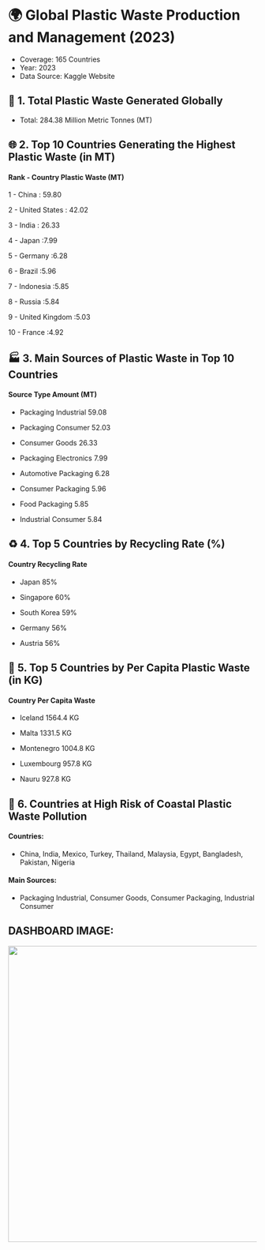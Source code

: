 # 🌍 Global Plastic Waste Production and Management (2023)

- Coverage: 165 Countries
- Year: 2023
- Data Source: Kaggle Website

## 🔢 1. Total Plastic Waste Generated Globally

- Total: 284.38 Million Metric Tonnes (MT)

## 🌐 2. Top 10 Countries Generating the Highest Plastic Waste (in MT)

#### Rank	- Country	Plastic Waste (MT)

  1 -  China	: 59.80

  2 - United States	: 42.02

  3 - India	: 26.33

  4 - Japan	:7.99

  5 - Germany	:6.28

  6 - Brazil	:5.96

  7 - Indonesia	:5.85

  8 - Russia	:5.84

  9 - United Kingdom	:5.03

  10 - France	:4.92

## 🏭 3. Main Sources of Plastic Waste in Top 10 Countries

#### Source Type	Amount (MT)

- Packaging Industrial	59.08

- Packaging Consumer	52.03

- Consumer Goods	26.33

- Packaging Electronics	7.99

- Automotive Packaging	6.28

- Consumer Packaging	5.96

- Food Packaging	5.85

- Industrial Consumer	5.84

## ♻️ 4. Top 5 Countries by Recycling Rate (%)

#### Country	Recycling Rate

- Japan	85%

- Singapore	60%

- South Korea	59%

- Germany	56%

- Austria	56%

## 👤 5. Top 5 Countries by Per Capita Plastic Waste (in KG)

#### Country	Per Capita Waste

- Iceland	1564.4 KG

- Malta	1331.5 KG

- Montenegro	1004.8 KG

- Luxembourg	957.8 KG

- Nauru	927.8 KG

## 🌊 6. Countries at High Risk of Coastal Plastic Waste Pollution

#### Countries: 
- China, India, Mexico, Turkey, Thailand, Malaysia, Egypt, Bangladesh, Pakistan, Nigeria

#### Main Sources:

- Packaging Industrial, Consumer Goods, Consumer Packaging, Industrial Consumer


## DASHBOARD IMAGE:

<img src="" width="600">



                    
